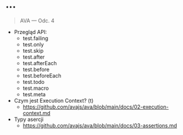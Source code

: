 # ...

> AVA — Odc. 4

* Przegląd API:
  + test.failing
  + test.only
  + test.skip
  + test.after
  + test.afterEach
  + test.before
  + test.beforeEach
  + test.todo
  + test.macro
  + test.meta
* Czym jest Execution Context? (t)
  + https://github.com/avajs/ava/blob/main/docs/02-execution-context.md
* Typy asercji
  + https://github.com/avajs/ava/blob/main/docs/03-assertions.md
